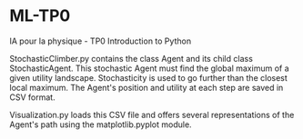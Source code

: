 # ML-TP0
IA pour la physique - TP0 Introduction to Python

StochasticClimber.py contains the class Agent and its child class StochasticAgent. This stochastic Agent must find the global maximum of a given utility landscape. Stochasticity is used to go further than the closest local maximum. The Agent's position and utility at each step are saved in CSV format.

Visualization.py loads this CSV file and offers several representations of the Agent's path using the matplotlib.pyplot module.
